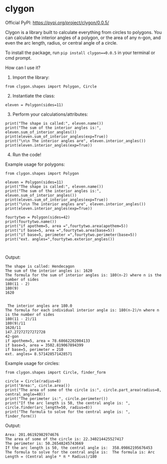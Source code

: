 # clygon

Official PyPI: https://pypi.org/project/clygon/0.0.5/

Clygon is a library built to calculate everything from circles to polygons. You can calculate the interior angles of a polygon, or the area of any n-gon, and even the arc length, radius, or central angle of a circle.

To install the package, run `pip install clygon==0.0.5` in your terminal or cmd prompt.

How can I use it?

1. Import the library:
 ```
 from clygon.shapes import Polygon, Circle
 ```
2. Instantiate the class:
```
eleven = Polygon(sides=11)
```
3. Perform your calculations/attributes:
```
print("The shape is called:", eleven.name())
print("The sum of the interior angles is:", eleven.sum_of_interior_angles())
print(eleven.sum_of_interior_angles(exp=True))
print("\n\n The interior angles are", eleven.interior_angles())
print(eleven.interior_angles(exp=True))
```
4. Run the code!

Example usage for polygons:
```
from clygon.shapes import Polygon

eleven = Polygon(sides=11)
print("The shape is called:", eleven.name())
print("The sum of the interior angles is:", eleven.sum_of_interior_angles())
print(eleven.sum_of_interior_angles(exp=True))
print("\n\n The interior angles are", eleven.interior_angles())
print(eleven.interior_angles(exp=True))

fourtytwo = Polygon(sides=42)
print(fourtytwo.name())
print("if apothem=5, area =",fourtytwo.area(apothem=5))
print("if base=5, area =",fourtytwo.area(base=5))
print("if base=5, perimeter =",fourtytwo.perimeter(base=5))
print("ext. angles=",fourtytwo.exterior_angles())



```
Output:
```
The shape is called: Hendecagon
The sum of the interior angles is: 1620
The formula for the sum of interior angles is: 180(n-2) where n is the number of sides
180(11 - 2)
180(9)
1620


 The interior angles are 180.0
The formula for each individual interior angle is: 180(n-2)/n where n is the number of sides
180(11 - 2)/11
180(9)/11
1620/11 
147.27272727272728
42-gon
if apothem=5, area = 78.68662202004133
if base=5, area = 3502.819067894399
if base=5, perimeter = 210
ext. angles= 8.571428571428571
```

Example usage for circles:

```
from clygon.shapes import Circle, finder_form

circle = Circle(radius=8)
print("Area:", circle.area())
print("The area of some of the circle is:", circle.part_area(radius=8, central_angle=40))
print("The perimeter is:", circle.perimeter())
print("If the arc length is 50, the central angle is: ", circle.finder(arc_length=50, radius=8))
print("The formula to solve for the central angle is: ", finder_form())
```

Output:
```
Area: 201.06192982974676
The area of some of the circle is: 22.340214425527417
The perimeter is: 50.26548245743669
If the arc length is 50, the central angle is:  358.09862195676453
The formula to solve for the central angle is:  The formula is: Arc Length = (Central angle * π * Radius)/180  
```
